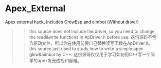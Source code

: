 # Apex_External
Apex external hack, Includes GrowEsp and aimbot (Without driver)
>>this source does not include the driver, so you need to change the read&write functions in ApDriver.h before use.
>>这份源码不包含驱动文件，所以你在使用前要自己替换读写函数在ApDriver.h。
>>this source just used to study how to write a simple apex glow&aimbot by C++.
>>这份源码仅仅用于学习如何用C++写一个简单的apex发光透视和自瞄。
